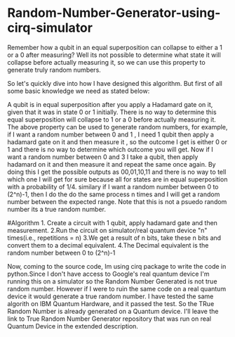 # Random-Number-Generator-using-cirq-simulator
Remember how a qubit in an equal superposition can collapse to either a 1 or a 0 after measuring? Well its not possible to determine what state it will collapse before actually measuring it, so we can use this property to generate truly random numbers.

So let's quickly dive into how I have designed this algorithm. But first of all some basic knowledge we need as stated below:

A qubit is in equal superposition after you apply a Hadamard gate on it, given that it was in state 0 or 1 initially.
There is no way to determine this equal superposition will collapse to 1 or a 0 before actually measuring it.
The above property can be used to generate random numbers, for example, if I want a random number between 0 and 1 , I need 1 qubit then apply a hadamard gate on it and then measure it , so the outcome I get is either 0 or 1 and there is no way to determine which outcome you will get. Now if I want a random number between 0 and 3 I take a qubit, then apply hadamard on it and then measure it and repeat the same once again. By doing this I get the possible outputs as 00,01,10,11 and there is no way to tell which one I will get for sure because all for states are in equal superposition with a probability of 1/4.
similary if I want a random number between 0 to (2^n)-1, then I do the do the same process n times and I will get a random number between the expected range. Note that this is not a psuedo random number its a true random number.

#Algorithm
      1. Create a circuit with 1 qubit, apply hadamard gate and then measurement.
      2.Run the circuit on simulator/real quantum device "n" times(i.e., repetitions = n)
      3.We get a result of n bits, take these n bits and convert them to a decimal equivalent.
      4.The Decimal equivalent is the random number between 0 to (2^n)-1

Now, coming to the source code, Im using cirq package to write the code in python.Since I don't have access to Google's real quantum device I'm running this on a simulator so the Random Number Generated is not true random number. However if I were to ruin the same code on a real quantum device it would generate a true random number. I have tested the same algorith on IBM Quantum Hardware, and it passed the test. So the TRue Random Number is already generated on a Quantum device. I'll leave the link to True Random Number Generator repository that was run on real Quantum Device in the extended description.
